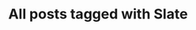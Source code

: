---
layout: tag
title: "All posts tagged with Slate"
permalink: /weblog/tags/slate/
taxonomy: Slate
---